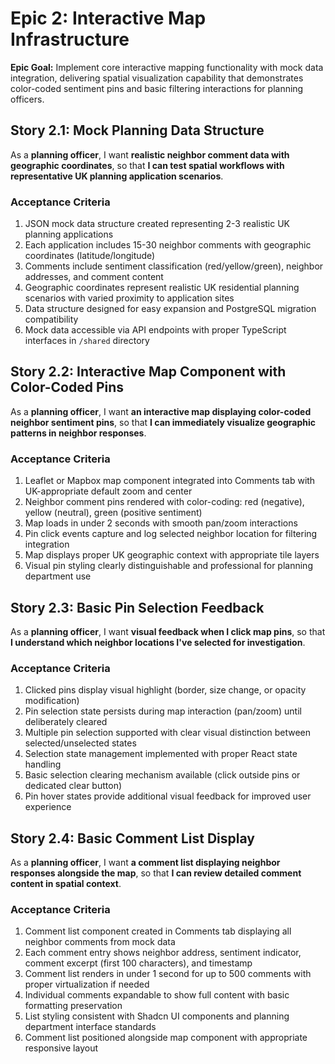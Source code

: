 # Epic 2: Interactive Map Infrastructure

**Epic Goal:** Implement core interactive mapping functionality with mock data integration, delivering spatial visualization capability that demonstrates color-coded sentiment pins and basic filtering interactions for planning officers.

## Story 2.1: Mock Planning Data Structure

As a **planning officer**,
I want **realistic neighbor comment data with geographic coordinates**,
so that **I can test spatial workflows with representative UK planning application scenarios**.

### Acceptance Criteria
1. JSON mock data structure created representing 2-3 realistic UK planning applications
2. Each application includes 15-30 neighbor comments with geographic coordinates (latitude/longitude)
3. Comments include sentiment classification (red/yellow/green), neighbor addresses, and comment content
4. Geographic coordinates represent realistic UK residential planning scenarios with varied proximity to application sites
5. Data structure designed for easy expansion and PostgreSQL migration compatibility
6. Mock data accessible via API endpoints with proper TypeScript interfaces in `/shared` directory

## Story 2.2: Interactive Map Component with Color-Coded Pins

As a **planning officer**,
I want **an interactive map displaying color-coded neighbor sentiment pins**,
so that **I can immediately visualize geographic patterns in neighbor responses**.

### Acceptance Criteria
1. Leaflet or Mapbox map component integrated into Comments tab with UK-appropriate default zoom and center
2. Neighbor comment pins rendered with color-coding: red (negative), yellow (neutral), green (positive sentiment)
3. Map loads in under 2 seconds with smooth pan/zoom interactions
4. Pin click events capture and log selected neighbor location for filtering integration
5. Map displays proper UK geographic context with appropriate tile layers
6. Visual pin styling clearly distinguishable and professional for planning department use

## Story 2.3: Basic Pin Selection Feedback

As a **planning officer**,
I want **visual feedback when I click map pins**,
so that **I understand which neighbor locations I've selected for investigation**.

### Acceptance Criteria
1. Clicked pins display visual highlight (border, size change, or opacity modification)
2. Pin selection state persists during map interaction (pan/zoom) until deliberately cleared
3. Multiple pin selection supported with clear visual distinction between selected/unselected states
4. Selection state management implemented with proper React state handling
5. Basic selection clearing mechanism available (click outside pins or dedicated clear button)
6. Pin hover states provide additional visual feedback for improved user experience

## Story 2.4: Basic Comment List Display

As a **planning officer**,
I want **a comment list displaying neighbor responses alongside the map**,
so that **I can review detailed comment content in spatial context**.

### Acceptance Criteria
1. Comment list component created in Comments tab displaying all neighbor comments from mock data
2. Each comment entry shows neighbor address, sentiment indicator, comment excerpt (first 100 characters), and timestamp
3. Comment list renders in under 1 second for up to 500 comments with proper virtualization if needed
4. Individual comments expandable to show full content with basic formatting preservation
5. List styling consistent with Shadcn UI components and planning department interface standards
6. Comment list positioned alongside map component with appropriate responsive layout